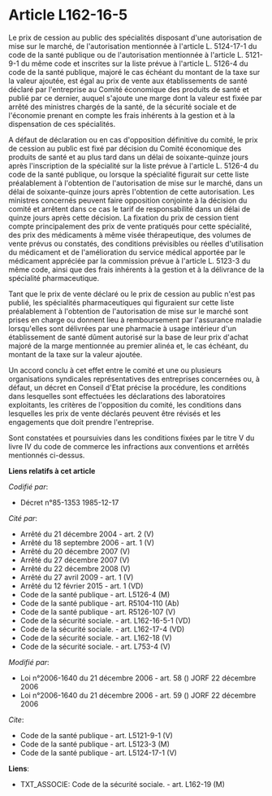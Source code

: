 # Article L162-16-5

Le prix de cession au public des spécialités disposant d'une autorisation de mise sur le marché, de l'autorisation mentionnée
à l'article L. 5124-17-1 du code de la santé publique ou de l'autorisation mentionnée à l'article L. 5121-9-1 du même code et
inscrites sur la liste prévue à l'article L. 5126-4 du code de la santé publique, majoré le cas échéant du montant de la taxe
sur la valeur ajoutée, est égal au prix de vente aux établissements de santé déclaré par l'entreprise au Comité économique
des produits de santé et publié par ce dernier, auquel s'ajoute une marge dont la valeur est fixée par arrêté des ministres
chargés de la santé, de la sécurité sociale et de l'économie prenant en compte les frais inhérents à la gestion et à la
dispensation de ces spécialités.

A défaut de déclaration ou en cas d'opposition définitive du comité, le prix de cession au public est fixé par décision du
Comité économique des produits de santé et au plus tard dans un délai de soixante-quinze jours après l'inscription de la
spécialité sur la liste prévue à l'article L. 5126-4 du code de la santé publique, ou lorsque la spécialité figurait sur
cette liste préalablement à l'obtention de l'autorisation de mise sur le marché, dans un délai de soixante-quinze jours après
l'obtention de cette autorisation. Les ministres concernés peuvent faire opposition conjointe à la décision du comité et
arrêtent dans ce cas le tarif de responsabilité dans un délai de quinze jours après cette décision. La fixation du prix de
cession tient compte principalement des prix de vente pratiqués pour cette spécialité, des prix des médicaments à même visée
thérapeutique, des volumes de vente prévus ou constatés, des conditions prévisibles ou réelles d'utilisation du médicament et
de l'amélioration du service médical apportée par le médicament appréciée par la commission prévue à l'article L. 5123-3 du
même code, ainsi que des frais inhérents à la gestion et à la délivrance de la spécialité pharmaceutique.

Tant que le prix de vente déclaré ou le prix de cession au public n'est pas publié, les spécialités pharmaceutiques qui
figuraient sur cette liste préalablement à l'obtention de l'autorisation de mise sur le marché sont prises en charge ou
donnent lieu à remboursement par l'assurance maladie lorsqu'elles sont délivrées par une pharmacie à usage intérieur d'un
établissement de santé dûment autorisé sur la base de leur prix d'achat majoré de la marge mentionnée au premier alinéa et,
le cas échéant, du montant de la taxe sur la valeur ajoutée.

Un accord conclu à cet effet entre le comité et une ou plusieurs organisations syndicales représentatives des entreprises
concernées ou, à défaut, un décret en Conseil d'Etat précise la procédure, les conditions dans lesquelles sont effectuées les
déclarations des laboratoires exploitants, les critères de l'opposition du comité, les conditions dans lesquelles les prix de
vente déclarés peuvent être révisés et les engagements que doit prendre l'entreprise.

Sont constatées et poursuivies dans les conditions fixées par le titre V du livre IV du code de commerce les infractions aux
conventions et arrêtés mentionnés ci-dessus.

**Liens relatifs à cet article**

_Codifié par_:

  - Décret n°85-1353 1985-12-17

_Cité par_:

  - Arrêté du 21 décembre 2004 - art. 2 (V)
  - Arrêté du 18 septembre 2006 - art. 1 (V)
  - Arrêté du 20 décembre 2007 (V)
  - Arrêté du 27 décembre 2007 (V)
  - Arrêté du 22 décembre 2008 (V)
  - Arrêté du 27 avril 2009 - art. 1 (V)
  - Arrêté du 12 février 2015 - art. 1 (VD)
  - Code de la santé publique - art. L5126-4 (M)
  - Code de la santé publique - art. R5104-110 (Ab)
  - Code de la santé publique - art. R5126-107 (V)
  - Code de la sécurité sociale. - art. L162-16-5-1 (VD)
  - Code de la sécurité sociale. - art. L162-17-4 (VD)
  - Code de la sécurité sociale. - art. L162-18 (V)
  - Code de la sécurité sociale. - art. L753-4 (V)

_Modifié par_:

  - Loi n°2006-1640 du 21 décembre 2006 - art. 58 () JORF 22 décembre 2006
  - Loi n°2006-1640 du 21 décembre 2006 - art. 59 () JORF 22 décembre 2006

_Cite_:

  - Code de la santé publique - art. L5121-9-1 (V)
  - Code de la santé publique - art. L5123-3 (M)
  - Code de la santé publique - art. L5124-17-1 (V)

**Liens**:

  - TXT_ASSOCIE: Code de la sécurité sociale. - art. L162-19 (M)
